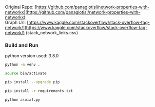 Original Repo: [https://github.com/panagiotisl/network-properties-with-networkx](https://github.com/panagiotisl/network-properties-with-networkx)  
Graph Url: [https://www.kaggle.com/stackoverflow/stack-overflow-tag-network/](https://www.kaggle.com/stackoverflow/stack-overflow-tag-network/) (stack_network_links.csv)   

### Build and Run
python version used: 3.8.0
```bash
python -m venv .

source bin/activate

pip install --upgrade pip

pip install -r requirements.txt

python asoiaf.py
```